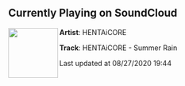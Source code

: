 ## Currently Playing on SoundCloud

[<img align="left" width="100" src="https://i1.sndcdn.com/artworks-000572436302-vh6mtp-t50x50.jpg">](https://soundcloud.com/hentai-4/summer-rain)

**Artist**: HENTAiCORE 

**Track**: HENTAiCORE - Summer Rain

Last updated at 08/27/2020 19:44
